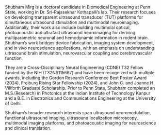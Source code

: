 Shubham Mirg is a doctoral candidate in Biomedical Engineering at Penn State, working in Dr. Sri-Rajasekhar Kothapalli’s lab. Their research focuses on developing transparent ultrasound transducer (TUT) platforms for simultaneous ultrasound stimulation and multimodal neuroimaging. Additionally, their work also include building multimolal optical, photoacoustic and ultrafast ultrasound neuroimaging for deriving multiparametric neuronal and hemodynamic information in rodent brain. Shubham’s work bridges device fabrication, imaging system development, and in vivo neuroscience applications, with an emphasis on understanding ultrasound brain stimulation, neurovascular coupling and cerebrovascular function.

They are a Cross-Disciplinary Neural Engineering (CDNE) T32 Fellow funded by the NIH (T32NS115667) and have been recognized with multiple awards, including the Gordon Research Conference Best Poster Award (2024), Freiburg Rising Star Fellowship (2024), and John C. and Joanne H. Villforth Graduate Scholarship. Prior to Penn State, Shubham completed an M.S.(Research) in Photonics at the Indian Institute of Technology Kanpur and a B.E. in Electronics and Communications Engineering at the University of Delhi.

Shubham’s broader research interests span ultrasound neuromodulation, functional ultrasound imaging, ultrasound localization microscopy, multimodal imaging platforms, and photoacoustic imaging for neuroscience and clinical translation.

